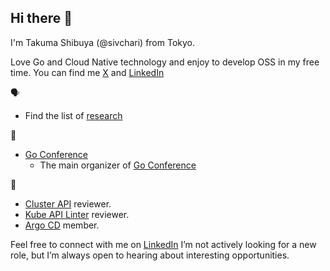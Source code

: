 ## Hi there 👋

I'm Takuma Shibuya (@sivchari) from Tokyo.

Love Go and Cloud Native technology and enjoy to develop OSS in my free time.
You can find me [X](https://x.com/sivchari) and [LinkedIn](https://www.linkedin.com/in/sivchari/)

🗣️

* Find the list of [research](https://github.com/sivchari/research)

🤝

* [Go Conference](https://gocon.jp/)
    * The main organizer of [Go Conference](https://gocon.jp)

👷

* [Cluster API](https://github.com/kubernetes-sigs/cluster-api) reviewer.
* [Kube API Linter](https://github.com/kubernetes-sigs/kube-api-linter) reviewer.
* [Argo CD](https://github.com/argoproj/argo-cd) member.

Feel free to connect with me on [LinkedIn](https://www.linkedin.com/in/sivchari/)
I’m not actively looking for a new role, but I’m always open to hearing about interesting opportunities.
